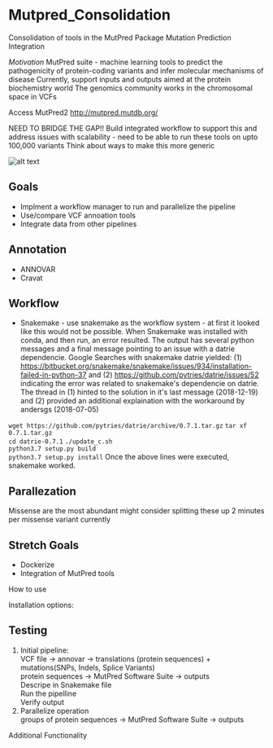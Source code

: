 # Mutpred_Consolidation
Consolidation of tools in the MutPred Package
Mutation Prediction Integration


*Motivation*
MutPred suite - machine learning tools to predict the pathogenicity of protein-coding variants and infer molecular mechanisms of disease
Currently, support inputs and outputs aimed at the protein biochemistry world
The genomics community works in the chromosomal space in VCFs

Access MutPred2 http://mutpred.mutdb.org/

NEED TO BRIDGE THE GAP!!
Build integrated workflow to support this and address issues with scalability - need to be able to run these tools on upto 100,000 variants
Think about ways to make this more generic


![alt text](https://github.com/NCBI-Hackathons/Mutpred_Consolidation/blob/master/mutpred_workflow.png "Workflow")

Goals
---------
* Implment a workflow manager to run and parallelize the pipeline
* Use/compare VCF annoation tools
* Integrate data from other pipelines

Annotation
----------
* ANNOVAR 
* Cravat

Workflow
--------
* Snakemake - use snakemake as the workflow system - at first it looked like this would not be possible. When Snakemake was installed with conda, and then run, an error resulted. The output has several python messages and a final message pointing to an issue with a datrie dependencie. Google Searches with snakemake datrie yielded: 
(1) https://bitbucket.org/snakemake/snakemake/issues/934/installation-failed-in-python-37 and 
(2) https://github.com/pytries/datrie/issues/52 indicating the error was related to snakemake's dependencie on datrie. The thread in (1) hinted to the solution in it's last message (2018-12-19) and (2) provided an additional explaination with the workaround by andersgs (2018-07-05) 

`wget https://github.com/pytries/datrie/archive/0.7.1.tar.gz`
`tar xf 0.7.1.tar.gz`  
`cd datrie-0.7.1` 
`./update_c.sh`  
`python3.7 setup.py build`  
`python3.7 setup.py install`
Once the above lines were executed, snakemake worked. 

Parallezation
-------------
Missense are the most abundant might consider splitting these up
2 minutes per missense variant currently

Stretch Goals
-------------
* Dockerize
* Integration of MutPred tools


How to use

Installation options:

Testing
--------------
1. Initial pipeline:  
  VCF file -> annovar -> translations (protein sequences) + mutations(SNPs, Indels, Splice Variants)  
  protein sequences -> MutPred Software Suite -> outputs  
  Descripe in Snakemake file  
  Run the pipelline  
  Verify output  
2. Parallelize operation  
  groups of protein sequences -> MutPred Software Suite -> outputs

Additional Functionality

